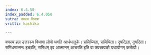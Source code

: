 ```yaml
---
index: 6.4.50
index_padded: 6.4.050
sutra: क्यस्य विभाषा
vritti: kashika

---
```

क्यस्य हल उत्तरस्य विभाषा लोपो भवति आर्धधातुके। समिध्यिता, समिधिता। दृषद्यिता, दृषदिता। समिधमात्मनः इच्छति, समिधम् इव आत्मानम् आचरति इति वा क्यच्क्यङौ यथायोगम् कर्तव्यौ।